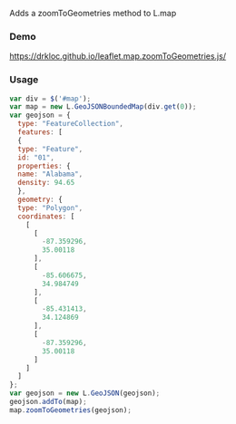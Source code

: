 Adds a zoomToGeometries method to L.map

### Demo

https://drkloc.github.io/leaflet.map.zoomToGeometries.js/

### Usage

```js
var div = $('#map');
var map = new L.GeoJSONBoundedMap(div.get(0));
var geojson = {
  type: "FeatureCollection",
  features: [
  {
  type: "Feature",
  id: "01",
  properties: {
  name: "Alabama",
  density: 94.65
  },
  geometry: {
  type: "Polygon",
  coordinates: [
    [
      [
        -87.359296,
        35.00118
      ],
      [
        -85.606675,
        34.984749
      ],
      [
        -85.431413,
        34.124869
      ],
      [
        -87.359296,
        35.00118
      ]
    ]
  ]
};
var geojson = new L.GeoJSON(geojson);
geojson.addTo(map);
map.zoomToGeometries(geojson);
```
